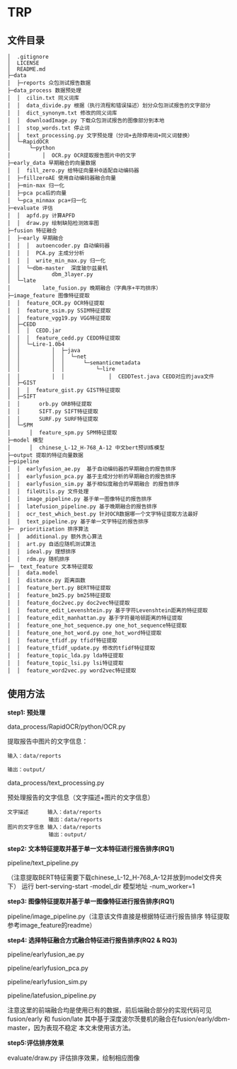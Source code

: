 # TRP
## 文件目录
    │  .gitignore
    │  LICENSE
    │  README.md
    ├─data
    │  ├─reports 众包测试报告数据
    ├─data_process 数据预处理
    │  │  cilin.txt 同义词库
    │  │  data_divide.py 根据（执行流程和错误描述）划分众包测试报告的文字部分
    │  │  dict_synonym.txt 修改的同义词库
    │  │  downloadImage.py 下载众包测试报告的图像部分到本地
    │  │  stop_words.txt 停止词
    │  │  text_processing.py 文字预处理（分词+去除停用词+同义词替换）
    │  └─RapidOCR
    │      └─python
    │          │  OCR.py OCR提取报告图片中的文字
    ├─early_data 早期融合的向量数据
    │  │  fill_zero.py 给特征向量补0适配自动编码器
    │  ├─fillzeroAE 使用自动编码器融合向量
    │  ├─min-max 归一化
    │  ├─pca pca后的向量
    │  └─pca_minmax pca+归一化
    ├─evaluate 评估
    │  │  apfd.py 计算APFD
    │  │  draw.py 绘制缺陷检测效率图
    ├─fusion 特征融合
    │  ├─early 早期融合
    │  │  │  autoencoder.py 自动编码器
    │  │  │  PCA.py 主成分分析
    │  │  │  write_min_max.py 归一化
    │  │  └─dbm-master  深度玻尔兹曼机
    │  │          dbm_3layer.py
    │  └─late
    │          late_fusion.py 晚期融合（字典序+平均排序）
    ├─image_feature 图像特征提取
    │  │  feature_OCR.py OCR特征提取
    │  │  feature_ssim.py SSIM特征提取
    │  │  feature_vgg19.py VGG特征提取
    │  ├─CEDD
    │  │  │  CEDD.jar
    │  │  │  feature_cedd.py CEDD特征提取
    │  │  └─Lire-1.0b4
    │  │          │  ├─java
    │  │          │  │  └─net
    │  │          │  │      └─semanticmetadata
    │  │          │  │          └─lire
    │  │          │  │              │  CEDDTest.java CEDD对应的java文件
    │  ├─GIST
    │  │  │  feature_gist.py GIST特征提取
    │  ├─SIFT
    │  │      orb.py ORB特征提取
    │  │      SIFT.py SIFT特征提取
    │  │      SURF.py SURF特征提取
    │  └─SPM
    │      │  feature_spm.py SPM特征提取
    ├─model 模型
    │      │  chinese_L-12_H-768_A-12 中文bert预训练模型
    ├─output 提取的特征向量数据
    ├─pipeline
    │  │  earlyfusion_ae.py  基于自动编码器的早期融合的报告排序
    │  │  earlyfusion_pca.py 基于主成分分析的早期融合的报告排序
    │  │  earlyfusion_sim.py 基于相似度融合的早期融合 的报告排序
    │  │  fileUtils.py 文件处理
    │  │  image_pipeline.py 基于单一图像特征的报告排序
    │  │  latefusion_pipeline.py 基于晚期融合的报告排序
    │  │  ocr_test_which_best.py 针对OCR数据哪一个文字特征提取方法最好
    │  │  text_pipeline.py 基于单一文字特征的报告排序
    ├─  prioritization 排序算法
    │  │  additional.py 额外贪心算法
    │  │  art.py 自适应随机测试算法
    │  │  ideal.py 理想排序
    │  │  rdm.py 随机排序
    ├─  text_feature 文本特征提取
    │  │  data.model
    │  │  distance.py 距离函数
    │  │  feature_bert.py BERT特征提取
    │  │  feature_bm25.py bm25特征提取
    │  │  feature_doc2vec.py doc2vec特征提取
    │  │  feature_edit_Levenshtein.py 基于字符Levenshtein距离的特征提取
    │  │  feature_edit_manhattan.py 基于字符曼哈顿距离的特征提取
    │  │  feature_one_hot_sequence.py one_hot_sequence特征提取
    │  │  feature_one_hot_word.py one_hot_word特征提取
    │  │  feature_tfidf.py tfidf特征提取
    │  │  feature_tfidf_update.py 修改的tfidf特征提取
    │  │  feature_topic_lda.py lda特征提取
    │  │  feature_topic_lsi.py lsi特征提取
    │  │  feature_word2vec.py word2vec特征提取
## 使用方法

**step1: 预处理**

data_process/RapidOCR/python/OCR.py 

提取报告中图片的文字信息：

    输入：data/reports
    
    输出：output/

data_process/text_processing.py

预处理报告的文字信息（文字描述+图片的文字信息）

    文字描述      输入：data/reports
                 输出：data/reports
    图片的文字信息 输入：data/reports
                 输出：output/

**step2: 文本特征提取并基于单一文本特征进行报告排序(RQ1)**

pipeline/text_pipeline.py

（注意提取BERT特征需要下载chinese_L-12_H-768_A-12并放到model文件夹下）
运行
    bert-serving-start -model_dir 模型地址 -num_worker=1

**step3: 图像特征提取并基于单一图像特征进行报告排序(RQ1)**

pipeline/image_pipeline.py（注意该文件直接是根据特征进行报告排序 特征提取参考image_feature的readme）

**step4: 选择特征融合方式融合特征进行报告排序(RQ2 & RQ3)**

pipeline/earlyfusion_ae.py

pipeline/earlyfusion_pca.py

pipeline/earlyfusion_sim.py

pipeline/latefusion_pipeline.py

注意这里的前端融合均是使用已有的数据，前后端融合部分的实现代码可见fusion/early 和 fusion/late
其中基于深度波尔茨曼机的融合在fusion/early/dbm-master，因为表现不稳定 本文未使用该方法。

**step5:评估排序效果**

evaluate/draw.py 评估排序效果，绘制相应图像
